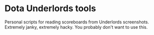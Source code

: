# Dota Underlords tools

Personal scripts for reading scoreboards from Underlords
screenshots. Extremely janky, extremely hacky. You probably
don't want to use this.
